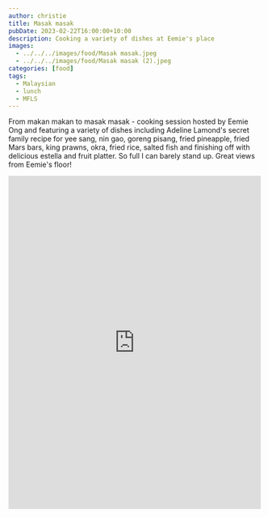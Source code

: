 ```yaml
---
author: christie
title: Masak masak
pubDate: 2023-02-22T16:00:00+10:00
description: Cooking a variety of dishes at Eemie's place
images:
  - ../../../images/food/Masak masak.jpeg
  - ../../../images/food/Masak masak (2).jpeg
categories: [food]
tags:
  - Malaysian
  - lunch
  - MFLS
---
```


From makan makan to masak masak - cooking session hosted by Eemie Ong and featuring a variety of dishes including Adeline Lamond's secret family recipe for yee sang, nin gao, goreng pisang, fried pineapple, fried Mars bars, king prawns, okra, fried rice, salted fish and finishing off with delicious estella and fruit platter. So full I can barely stand up. Great views from Eemie's floor!

<iframe src="https://www.facebook.com/plugins/post.php?href=https%3A%2F%2Fwww.facebook.com%2Fchris1.tham%2Fposts%2Fpfbid0dUBQYHXDUPMkPLk6QoYWD9EqMe3LHgjJchjsM8eLn7QrSJWEd43hXGSN6xHX5GMZl&show_text=true&width=500" width="500" height="659" style="border:none;overflow:hidden" scrolling="no" frameborder="0" allowfullscreen="true" allow="autoplay; clipboard-write; encrypted-media; picture-in-picture; web-share"></iframe>
